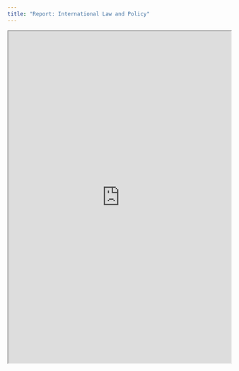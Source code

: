 ```yaml
---
title: "Report: International Law and Policy"
---
```



<iframe height="750" width="100%" src="https://ewelton.github.io/ktest/wiki.html#Report:%20International%20Law%20and%20Policy"></iframe>
